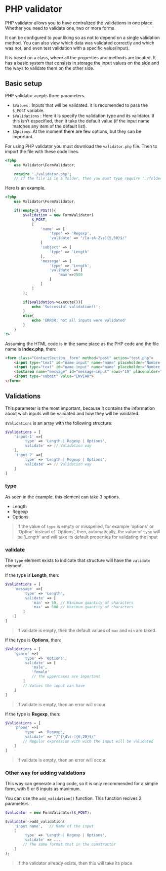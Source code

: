 # PHP validator

PHP validator allows you to have centralized the validations in one place. Whether you need to validate one, two or more forms.

It can be configured to your liking so as not to depend on a single validation method. You can also view which data was validated correctly and which was not, and even test validation with a specific value(input).

It is based on a class, where all the properties and methods are located. It has a basic system that consists in storage the input values on the side and the ways to validate them on the other side.

## Basic setup

PHP validator acepts three parameters.

* `$Values` : Inputs that will be validated. it Is recomended to pass the `$_POST` variable.
* `$Validations` : Here it is specify the validation type and its validator. If this isn’t especified, then it take the default value (if the input name matches any item of the default list).
* `$Options`:  At the moment there are few options, but they can be important.

For using PHP validator you must download the `validator.php` file. Then to import the file with these code lines.

```php
<?php
    use Validator\FormValidator;

    require './validator.php';
    // If the file is in a folder, then you must type require './folder/validator.php'
```

Here is an example.

```php
<?php
    use Validator\FormValidator;

    if(!empty($_POST)){
        $validation = new FormValidator(
            $_POST,
            [
                'name' => [
                    'type' => 'Regexp',
                    'validate' => "/[a-zA-Z\s]{5,50}$/"
                ]
                'subject' => [
                    'type' => 'Length'
                ],
                'message' => [
                    'type' => 'Length',
                    'validate' => [
                        'max'=>2500
                    ]
                ]
            ]
        );

        if($validation->execute()){
            echo 'Successful validation!!';
        }
        else{
            echo 'ERROR: not all inputs were validated'
        }
    }
?>
```

Assuming the HTML code is in the same place as the PHP code and the file name is **index.php**, then:

```html
<form class="ContactSection__form" method="post" action="test.php">
    <input type="text" id="name-input" name="name" placeholder="Nombre completo">
    <input type="text" id="name-input" name="name" placeholder="Nombre completo"> 
    <textarea name="message" id="message-input" rows="10" placeholder="Mensaje"></textarea>
    <input type="submit" value="ENVIAR">
</form>
```

## Validations
This parameter is the most important, because it contains the information about wich inputs will be validated and how they will be validated.

`$Validations` is an array with the following structure:
```php
$Validations = [
    'input-1' =>[
        'type' => 'Length | Regexp | Options',
        'validate' => // Validation way
    ],
    'input-2' =>[
        'type' => 'Length | Regexp | Options',
        'validate' => // Validation way
    ]
]
```

### type
As seen in the example, this element can take 3 options.
* Length
* Regexp
* Options

> If the value of `type` is empty or misspelled, for example 'options' or 'Option' instead of 'Options', then, automatically, the value of `type` will be 'Length' and will take its default properties for validating the input

### validate
The `type` element exists to indicate that structure will have the `validate` element. 

If the type is **Length**, then:
```php
$Validations = [
    'message' =>[
        'type' => 'Length',
        'validate' => [
            'min' => 50, // Minimum quantity of characters 
            'max' => 600 // Maximum quantity of characters
        ]
    ]
]
```
> If validate is empty, then the default values of `max` and `min` are taked.

If the type is **Options**, then:
```php
$Validations = [
    'genre' =>[
        'type' => 'Options',
        'validate' => [
            'male',
            'female'
            // The uppercases are important
        ]
        // Values the input can have
    ]
]
```
> If validate is empty, then an error will occur.

If the type is **Regexp**, then:
```php
$Validations = [
    'phone' =>[
        'type' => 'Regexp',
        'validate' => "/^[\d\s-]{6,20}$/"
        // Regular expression with wich the input will be validated
    ]
]
```
> If validate is empty, then an error will occur.

### Other way for adding validations
This way can generate a long code, so it is only recommended for a simple form, with 5 or 6 inputs as maximum.

You can use the `add_validation()` function. This function recives 2 parameters.
```php
$validator = new FormValidator($_POST);

$validator->add_validation(
    'input name',   // Name of the input
    [
        'type' => 'Length | Regexp | Options',
        'validate' => ...
        // The same format that in the constructor
    ]
);
``` 
> If the validator already exists, then this will take its place